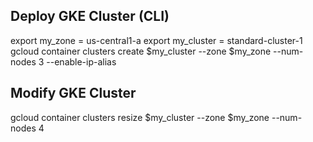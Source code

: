 ## Deploy GKE Cluster (CLI)

export my_zone = us-central1-a
export my_cluster = standard-cluster-1
gcloud container clusters create $my_cluster --zone $my_zone --num-nodes 3 --enable-ip-alias

## Modify GKE Cluster 

gcloud container clusters resize $my_cluster --zone $my_zone --num-nodes 4 
